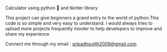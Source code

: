 Calculator using python 🐍 and tkinter library

This project can give beginners a grand entry to the world of python.This code is so simple and very easy to understand.
I would always tries to upload more projects frequently inorder to help developers to improve and share my experience

Connect me through my email : sripadhsujith2009@gmail.com
